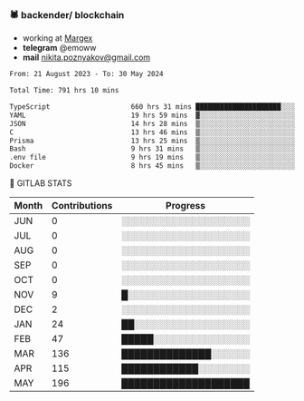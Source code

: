 ### 🕷 backender/ blockchain
- working at [Margex](https://margex.com/en)
- **telegram** @emoww
- **mail** nikita.poznyakov@gmail.com

<!--START_SECTION:waka-->

```txt
From: 21 August 2023 - To: 30 May 2024

Total Time: 791 hrs 10 mins

TypeScript                    660 hrs 31 mins █████████████████████░░░░   83.46 %
YAML                          19 hrs 59 mins  ▓░░░░░░░░░░░░░░░░░░░░░░░░   02.53 %
JSON                          14 hrs 28 mins  ▒░░░░░░░░░░░░░░░░░░░░░░░░   01.83 %
C                             13 hrs 46 mins  ▒░░░░░░░░░░░░░░░░░░░░░░░░   01.74 %
Prisma                        13 hrs 25 mins  ▒░░░░░░░░░░░░░░░░░░░░░░░░   01.70 %
Bash                          9 hrs 31 mins   ▒░░░░░░░░░░░░░░░░░░░░░░░░   01.20 %
.env file                     9 hrs 19 mins   ▒░░░░░░░░░░░░░░░░░░░░░░░░   01.18 %
Docker                        8 hrs 45 mins   ▒░░░░░░░░░░░░░░░░░░░░░░░░   01.11 %
```

<!--END_SECTION:waka-->


🦊 GITLAB STATS

<!--START_SECTION:emo-gitlab-->
| Month | Contributions | Progress | 
|-------|---------------|---------------------------|
|JUN|0  |░░░░░░░░░░░░░░░░░░░░|
|JUL|0  |░░░░░░░░░░░░░░░░░░░░|
|AUG|0  |░░░░░░░░░░░░░░░░░░░░|
|SEP|0  |░░░░░░░░░░░░░░░░░░░░|
|OCT|0  |░░░░░░░░░░░░░░░░░░░░|
|NOV|9  |█░░░░░░░░░░░░░░░░░░░|
|DEC|2  |░░░░░░░░░░░░░░░░░░░░|
|JAN|24 |██░░░░░░░░░░░░░░░░░░|
|FEB|47 |█████░░░░░░░░░░░░░░░|
|MAR|136|██████████████░░░░░░|
|APR|115|████████████░░░░░░░░|
|MAY|196|████████████████████|

<!--END_SECTION:emo-gitlab-->



